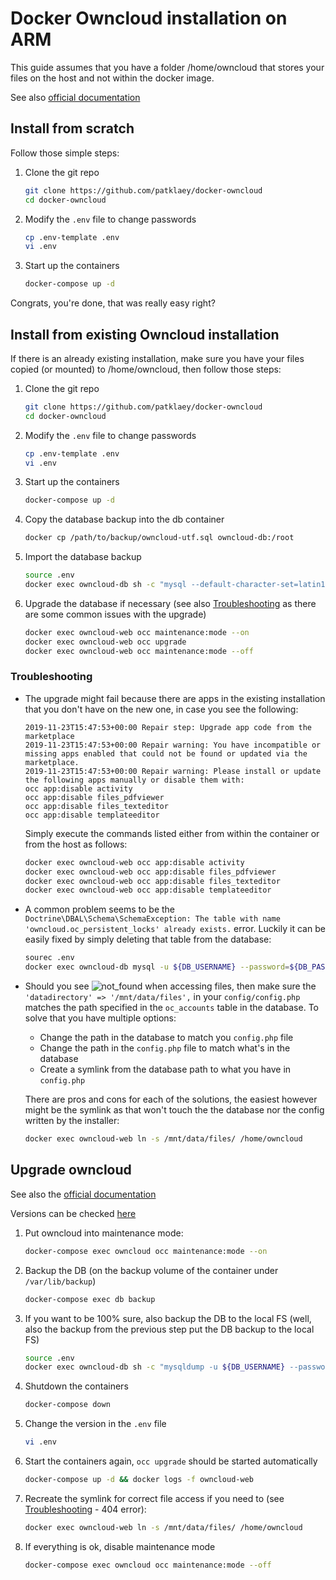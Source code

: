 # Docker Owncloud installation on ARM

This guide assumes that you have a folder /home/owncloud that stores your files on the host and not within the docker
image. 

See also [official documentation](https://doc.owncloud.com/server/admin_manual/installation/docker/#upgrading-owncloud-on-docker)


## Install from scratch

Follow those simple steps: 

1. Clone the git repo
    ```bash
    git clone https://github.com/patklaey/docker-owncloud
    cd docker-owncloud
    ```
1. Modify the ```.env``` file to change passwords
    ```bash
    cp .env-template .env
    vi .env
    ```
1. Start up the containers
    ```bash
    docker-compose up -d
    ```
Congrats, you're done, that was really easy right? 

## Install from existing Owncloud installation

If there is an already existing installation, make sure you have your files copied (or mounted) to /home/owncloud, then
follow those steps:

1. Clone the git repo
    ```bash
    git clone https://github.com/patklaey/docker-owncloud
    cd docker-owncloud
    ```
1. Modify the ```.env``` file to change passwords
    ```bash
    cp .env-template .env
    vi .env
    ```
1. Start up the containers
    ```bash
    docker-compose up -d
    ```
1. Copy the database backup into the db container
    ```bash
    docker cp /path/to/backup/owncloud-utf.sql owncloud-db:/root
    ```
1. Import the database backup
    ```bash
    source .env
    docker exec owncloud-db sh -c "mysql --default-character-set=latin1 -u ${DB_USERNAME} --password=${DB_PASSWORD} ${DB_NAME} < /root/owncloud-utf.sql"  
    ```
1. Upgrade the database if necessary (see also [Troubleshooting](#troubleshooting) as there are some common issues with 
the upgrade)
    ```bash
    docker exec owncloud-web occ maintenance:mode --on
    docker exec owncloud-web occ upgrade
    docker exec owncloud-web occ maintenance:mode --off
    ```
    
    
### Troubleshooting

* The upgrade might fail because there are apps in the existing installation that you don't have on the new one, in case
you see the following: 
    ```
    2019-11-23T15:47:53+00:00 Repair step: Upgrade app code from the marketplace
    2019-11-23T15:47:53+00:00 Repair warning: You have incompatible or missing apps enabled that could not be found or updated via the marketplace.
    2019-11-23T15:47:53+00:00 Repair warning: Please install or update the following apps manually or disable them with:
    occ app:disable activity
    occ app:disable files_pdfviewer
    occ app:disable files_texteditor
    occ app:disable templateeditor
    ```
    Simply execute the commands listed either from within the container or from the host as follows: 
    ```bash
    docker exec owncloud-web occ app:disable activity
    docker exec owncloud-web occ app:disable files_pdfviewer
    docker exec owncloud-web occ app:disable files_texteditor
    docker exec owncloud-web occ app:disable templateeditor  
    ```
* A common problem seems to be the 
```Doctrine\DBAL\Schema\SchemaException: The table with name 'owncloud.oc_persistent_locks' already exists.``` error. 
Luckily it can be easily fixed by simply deleting that table from the database:
    ```bash
    sourec .env
    docker exec owncloud-db mysql -u ${DB_USERNAME} --password=${DB_PASSWORD} ${DB_NAME} -e "drop table oc_persistent_locks"
    ```
* Should you see 
    ![not_found](images/not_found.png)
    when accessing files, then make sure the ```'datadirectory' => '/mnt/data/files',``` in your ```config/config.php```
    matches the path specified in the ```oc_accounts``` table in the database. To solve that you have multiple options: 
    * Change the path in the database to match you ```config.php``` file
    * Change the path in the ```config.php``` file to match what's in the database
    * Create a symlink from the database path to what you have in ```config.php```
    
    There are pros and cons for each of the solutions, the easiest however might be the symlink as that won't touch the 
    the database nor the config written by the installer: 
    ```bash
    docker exec owncloud-web ln -s /mnt/data/files/ /home/owncloud
    ```
    
## Upgrade owncloud

See also the [official documentation](https://doc.owncloud.org/server/10.4/admin_manual/installation/docker/)

Versions can be checked [here](https://github.com/owncloud-docker/server)

1. Put owncloud into maintenance mode: 
    ```bash
    docker-compose exec owncloud occ maintenance:mode --on
    ```
1. Backup the DB (on the backup volume of the container under ```/var/lib/backup```)
    ```bash
    docker-compose exec db backup
    ```
1. If you want to be 100% sure, also backup the DB to the local FS (well, also the backup from the previous step put
the DB backup to the local FS)
    ```bash
    source .env
    docker exec owncloud-db sh -c "mysqldump -u ${DB_USERNAME} --password=${DB_PASSWORD} --opt --quote-names --skip-set-charset --default-character-set=latin1 ${DB_NAME} > /backup/owncloud-utf.sql"
    ```
1. Shutdown the containers
    ```bash
    docker-compose down
    ```
1. Change the version in the ```.env``` file
    ```bash
    vi .env
    ```
1. Start the containers again, ```occ upgrade``` should be started automatically
    ```bash
    docker-compose up -d && docker logs -f owncloud-web
    ```
1. Recreate the symlink for correct file access if you need to (see [Troubleshooting](#troubleshooting) - 404 error):
    ```bash
    docker exec owncloud-web ln -s /mnt/data/files/ /home/owncloud
    ```
1. If everything is ok, disable maintenance mode
    ```bash
    docker-compose exec owncloud occ maintenance:mode --off
    ```